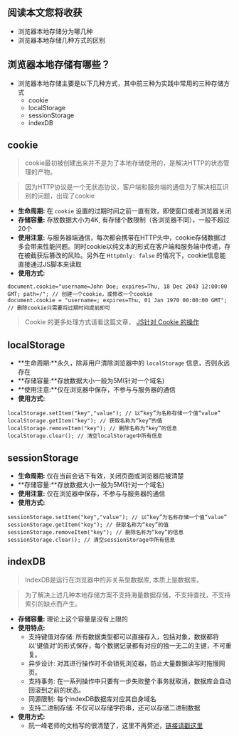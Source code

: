 ## 阅读本文您将收获
* 浏览器本地存储分为哪几种
* 浏览器本地存储几种方式的区别

## 浏览器本地存储有哪些？
* 浏览器本地存储主要是以下几种方式，其中前三种为实践中常用的三种存储方式
	* cookie
	* localStorage
	* sessionStorage
	* indexDB

## cookie
> cookie最初被创建出来并不是为了本地存储使用的，是解决HTTP的状态管理的产物。

> 因为HTTP协议是一个无状态协议，客户端和服务端的通信为了解决相互识别的问题，出现了cookie

* **生命周期:** 在 `cookie` 设置的过期时间之前一直有效，即使窗口或者浏览器关闭
* **存储容量:** 存放数据大小为4K, 有存储个数限制（各浏览器不同），一般不超过20个
* **使用注意:** 与服务器端通信，每次都会携带在HTTP头中，cookie存储数据过多会带来性能问题。同时cookie以纯文本的形式在客户端和服务端中传递，存在被截获后篡改的风险。另外在 `HttpOnly: false` 的情况下，cookie信息能直接通过JS脚本来读取
* **使用方式:**

```
document.cookie="username=John Doe; expires=Thu, 18 Dec 2043 12:00:00 GMT; path=/"; // 创建一个cookie，或修改一个cookie
document.cookie = "username=; expires=Thu, 01 Jan 1970 00:00:00 GMT"; // 删除cookie只需要将过期时间提前即可
```

> Cookie 的更多处理方式请看这篇文章， [JS针对 Cookie 的操作](../profiles/js针对cookie的操作.md)

## localStorage
* **生命周期:**永久，除非用户清除浏览器中的 `localStorage` 信息，否则永远存在
* **存储容量:**存放数据大小一般为5M(针对一个域名)
* **使用注意:**仅在浏览器中保存，不参与与服务器的通信
* **使用方式:**

```
localStorage.setItem("key","value"); // 以“key”为名称存储一个值“value”
localStorage.getItem("key"); // 获取名称为“key”的值
localStorage.removeItem("key"); // 删除名称为“key”的信息
localStorage.clear();​ // 清空localStorage中所有信息
```

## sessionStorage
* **生命周期:** 仅在当前会话下有效，关闭页面或浏览器后被清楚
* **存储容量:**存放数据大小一般为5M(针对一个域名)
* **使用注意:** 仅在浏览器中保存，不参与与服务器的通信
* **使用方式:**

```
sessionStorage.setItem("key","value"); // 以“key”为名称存储一个值“value”
sessionStorage.getItem("key"); // 获取名称为“key”的值
sessionStorage.removeItem("key"); // 删除名称为“key”的信息
sessionStorage.clear();​ // 清空sessionStorage中所有信息
```

## indexDB
> IndexDB是运行在浏览器中的非关系型数据库, 本质上是数据库。

> 为了解决上述几种本地存储方案不支持海量数据存储，不支持查找，不支持索引的缺点而产生。

* **存储容量:** 理论上这个容量是没有上限的
* **使用特点:**
	* 支持键值对存储: 所有数据类型都可以直接存入，包括对象，数据都将以'键值对'的形式保存，每个数据记录都有对应的独一无二的主键，不可重复。
	* 异步设计: 对其进行操作时不会锁死浏览器，防止大量数据读写时拖慢网页。
	* 支持事务: 在一系列操作中只要有一步失败整个事务就取消，数据库会自动回滚到之前的状态。
	* 同源限制: 每个indexDB数据库对应其自身域名
	* 支持二进制存储: 不仅可以存储字符串，还可以存储二进制数据
* **使用方式:**
	* 阮一峰老师的文档写的很清楚了，这里不再赘述，[链接请戳这里](https://www.ruanyifeng.com/blog/2018/07/indexeddb.html)